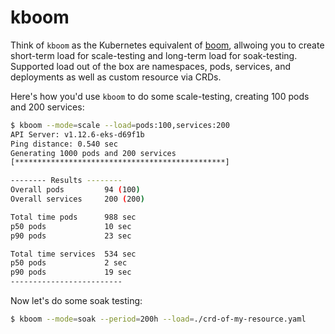 # kboom

Think of `kboom` as the Kubernetes equivalent of [boom](https://github.com/tarekziade/boom), allwoing you to create short-term load for scale-testing and long-term load for soak-testing. Supported load out of the box are namespaces, pods, services, and deployments as well as custom resource via CRDs.

Here's how you'd use `kboom` to do some scale-testing, creating 100 pods and 200 services:

```bash
$ kboom --mode=scale --load=pods:100,services:200
API Server: v1.12.6-eks-d69f1b
Ping distance: 0.540 sec
Generating 1000 pods and 200 services 
[***********************************************]

-------- Results --------
Overall pods         94 (100)    
Overall services     200 (200)

Total time pods      988 sec
p50 pods             10 sec
p90 pods             23 sec

Total time services  534 sec
p50 pods             2 sec
p90 pods             19 sec
-------------------------
```

Now let's do some soak testing:

```bash
$ kboom --mode=soak --period=200h --load=./crd-of-my-resource.yaml
```